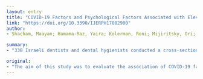 ```yaml
---
layout: entry
title: "COVID-19 Factors and Psychological Factors Associated with Elevated Psychological Distress among Dentists and Dental Hygienists in Israel"
link: "https://doi.org/10.3390/IJERPH17082900"
author:
- Shacham, Maayan; Hamama-Raz, Yaira; Kolerman, Roni; Mijiritsky, Ori; Ben-Ezra, Menachem; Mijiritsky, Eitan

summary:
- "338 Israeli dentists and dental hygienists conducted a cross-sectional survey. Results showed elevated psychological distress was found among those with background illness, fear of contracting COVID-19 from patient, and a higher subjective overload. Lower psychological distress associated with being in a committed relationship and having higher scores for self-efficacy. The aim of this study was to evaluate the association of psychological distress among dental staff. Study was conducted during times of an infectious disease outbreak."

original:
- "The aim of this study was to evaluate the association of COVID-19 factors and psychological factors with psychological distress among dental staff during the COVID-19 pandemic outbreak. A cross-sectional survey was conducted among 338 Israeli dentists and dental hygienists, who provided their demographic data; answered questions about COVID-19-related factors; and were assessed by subjective overload, self-efficacy, and psychological distress scales. Data were analyzed using a multivariate logistic regression. Results revealed that elevated psychological distress was found among those who have background illness, fear of contracting COVID-19 from patient, and a higher subjective overload. Lower psychological distress was associated with being in a committed relationship and having higher scores for self-efficacy. Given these results, gathered during times of an infectious disease outbreak, exploring psychological distress among dental staff is warranted as the effects may be long-term."
---
```


